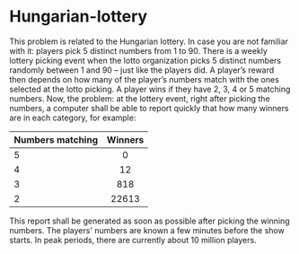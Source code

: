 # Hungarian-lottery
This problem is related to the Hungarian lottery. In case you are not familiar with it: players pick 5 distinct numbers from 1 to 90. There is a weekly lottery picking event when the lotto organization picks 5 distinct numbers randomly between 1 and 90 – just like the players did. A player’s reward then depends on how many of the player’s numbers match with the ones selected at the lotto picking. A player wins if they have 2, 3, 4 or 5 matching numbers.
Now, the problem: at the lottery event, right after picking the numbers, a computer shall be able to report quickly that how many winners are in each category, for example:

| Numbers matching | Winners |
| ------------- |:-------------:
| 5             | 0             |
| 4             | 12            |
| 3             | 818           |
| 2             | 22613         |

This report shall be generated as soon as possible after picking the winning numbers. The players' numbers are known a few minutes before the show starts. In peak periods, there are currently about 10 million players.
